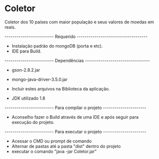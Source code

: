 # Coletor
Coletor dos 10 países com maior população e seus valores de moedas em reais.

------------------------- Requerido ------------------------------------
- Instalação padrão do mongoDB (porta e etc).
- IDE para Build.

------------------------- Dependências ---------------------------------
- gson-2.8.2.jar
- mongo-java-driver-3.5.0.jar

- Incluir estes arquivos na Biblioteca da aplicação.

- JDK utilizado 1.8

------------------------- Para compilar o projeto ----------------------
- Aconselho fazer o Build através de uma IDE e após seguir 
para execução do  projeto.

------------------------- Para executar o projeto ----------------------
- Acessar o CMD ou prompt de comando
- Alternar de pastas até a pasta "dist" dentro do projeto
- executar o comando "java -jar Coletor.jar"
